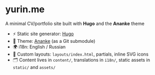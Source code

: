 # yurin.me

A minimal CV/portfolio site built with **Hugo** and the **Ananke** theme

- ⚡️ Static site generator: [Hugo](https://gohugo.io/)
- 🎨 Theme: [Ananke](https://github.com/theNewDynamic/gohugo-theme-ananke) (as a Git submodule)
- 🌍 i18n: English / Russian
- 🧩 Custom layouts: `layouts/index.html`, partials, inline SVG icons
- 🗂 Content lives in `content/`, translations in `i18n/`, static assets in `static/` and `assets/`
